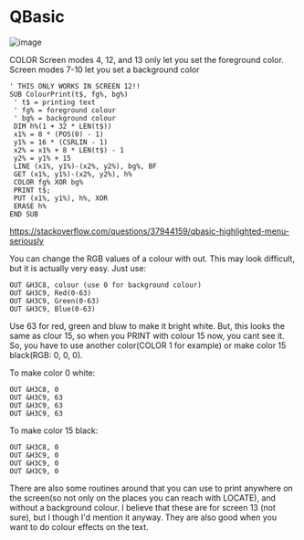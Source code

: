 # QBasic

![image](https://user-images.githubusercontent.com/38451588/137484183-1ea08e0e-d65e-424b-adfe-42315e5baebe.png)



COLOR
 Screen modes 4, 12, and 13 only let you set the foreground color. Screen modes 7-10 let you set a background color
 
 
 ````
 ' THIS ONLY WORKS IN SCREEN 12!!
 SUB ColourPrint(t$, fg%, bg%)
  ' t$ = printing text
  ' fg% = foreground colour
  ' bg% = background colour
  DIM h%(1 + 32 * LEN(t$))
  x1% = 8 * (POS(0) - 1)
  y1% = 16 * (CSRLIN - 1)
  x2% = x1% + 8 * LEN(t$) - 1
  y2% = y1% + 15
  LINE (x1%, y1%)-(x2%, y2%), bg%, BF
  GET (x1%, y1%)-(x2%, y2%), h%
  COLOR fg% XOR bg%
  PRINT t$;
  PUT (x1%, y1%), h%, XOR
  ERASE h%
END SUB 
````


https://stackoverflow.com/questions/37944159/qbasic-highlighted-menu-seriously



You can change the RGB values of a colour with out. This may look difficult, but it is actually very easy. Just use:
````
OUT &H3C8, colour (use 0 for background colour)
OUT &H3C9, Red(0-63)
OUT &H3C9, Green(0-63)
OUT &H3C9, Blue(0-63)
````
Use 63 for red, green and bluw to make it bright white. But, this looks the same as clour 15, so when you PRINT with colour 15 now, you cant see it. So, you have to use another color(COLOR 1 for example) or make color 15 black(RGB: 0, 0, 0).

To make color 0 white:
````
OUT &H3C8, 0
OUT &H3C9, 63
OUT &H3C9, 63
OUT &H3C9, 63
````
To make color 15 black:
````
OUT &H3C8, 0
OUT &H3C9, 0
OUT &H3C9, 0
OUT &H3C9, 0
````
There are also some routines around that you can use to print anywhere on the screen(so not only on the places you can reach with LOCATE), and without a background colour. I believe that these are for screen 13 (not sure), but I though I'd mention it anyway. They are also good when you want to do colour effects on the text.
